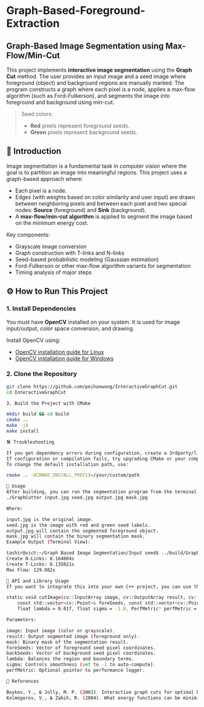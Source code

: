 # Graph-Based-Foreground-Extraction
## Graph-Based Image Segmentation using Max-Flow/Min-Cut

This project implements **interactive image segmentation** using the **Graph Cut** method. The user provides an input image and a seed image where foreground (object) and background regions are manually marked. The program constructs a graph where each pixel is a node, applies a max-flow algorithm (such as Ford-Fulkerson), and segments the image into foreground and background using min-cut.

> Seed colors:
> - **Red** pixels represent foreground seeds.
> - **Green** pixels represent background seeds.

## 📌 Introduction

Image segmentation is a fundamental task in computer vision where the goal is to partition an image into meaningful regions. This project uses a graph-based approach where:
- Each pixel is a node.
- Edges (with weights based on color similarity and user input) are drawn between neighboring pixels and between each pixel and two special nodes: **Source** (foreground) and **Sink** (background).
- A **max-flow/min-cut algorithm** is applied to segment the image based on the minimum energy cost.

Key components:
- Grayscale image conversion
- Graph construction with T-links and N-links
- Seed-based probabilistic modeling (Gaussian estimation)
- Ford-Fulkerson or other max-flow algorithm variants for segmentation
- Timing analysis of major steps

## ⚙️ How to Run This Project

### 1. Install Dependencies

You must have **OpenCV** installed on your system. It is used for image input/output, color space conversion, and drawing.

Install OpenCV using:
- [OpenCV installation guide for Linux](https://docs.opencv.org/master/d7/d9f/tutorial_linux_install.html)
- [OpenCV installation guide for Windows](https://docs.opencv.org/master/d3/d52/tutorial_windows_install.html)

### 2. Clone the Repository

```bash
git clone https://github.com/peihaowang/InteractiveGraphCut.git
cd InteractiveGraphCut

3. Build the Project with CMake

mkdir build && cd build
cmake ..
make -j8
make install

🛠️ Troubleshooting

If you get dependency errors during configuration, create a 3rdparty/lib folder and place the required .lib or .so files there.
If configuration or compilation fails, try upgrading CMake or your compiler.
To change the default installation path, use:

cmake .. -DCMAKE_INSTALL_PREFIX=/your/custom/path

🚀 Usage
After building, you can run the segmentation program from the terminal:
./GraphCutter input.jpg seed.jpg output.jpg mask.jpg

Where:

input.jpg is the original image.
seed.jpg is the image with red and green seed labels.
output.jpg will contain the segmented foreground object.
mask.jpg will contain the binary segmentation mask.
Example Output (Terminal View):

tashir@vict:~/Graph Based Image Segmentation/Input seed$ ../build/GraphCutter input.jpg seed.jpg output.jpg mask.jpg
Create N-Links: 0.164004s
Create T-Links: 0.135021s
Max Flow: 129.082s

🧠 API and Library Usage
If you want to integrate this into your own C++ project, you can use the exposed API:

static void cutImage(cv::InputArray image, cv::OutputArray result, cv::OutputArray mask,
    const std::vector<cv::Point>& foreSeeds, const std::vector<cv::Point>& backSeeds,
    float lambda = 0.01f, float sigma = -1.0, PerfMetric* perfMetric = nullptr);

Parameters:

image: Input image (color or grayscale).
result: Output segmented image (foreground only).
mask: Binary mask of the segmentation result.
foreSeeds: Vector of foreground seed pixel coordinates.
backSeeds: Vector of background seed pixel coordinates.
lambda: Balances the region and boundary terms.
sigma: Controls smoothness (set to -1 to auto-compute).
perfMetric: Optional pointer to performance logger.

🧾 References

Boykov, Y., & Jolly, M. P. (2001). Interactive graph cuts for optimal boundary & region segmentation of objects in N-D images. ICCV.
Kolmogorov, V., & Zabih, R. (2004). What energy functions can be minimized via graph cuts? IEEE Transactions on Pattern Analysis and Machine Intelligence.

